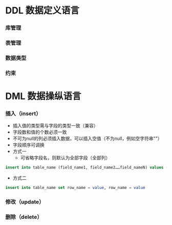 # DDL 数据定义语言
### 库管理
### 表管理
### 数据类型
### 约束

# DML 数据操纵语言
### 插入（insert）
- 插入值的类型需与字段的类型一致（兼容）
- 字段数和值的个数必须一致
- 不可为null的列必须插入数据，可以插入空值（不为null，例如空字符串""）
- 字段顺序可调换
- 方式一
	- 可省略字段名，则默认为全部字段（全部列）
``` SQL
insert into table_name (field_name1, field_name2……field_nameN) values (value1,……),(value2,……) 
```
- 方式二
```SQL
insert into table_name set row_name = value, row_name = value
```
### 修改（update）

### 删除（delete）